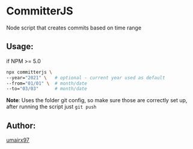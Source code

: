 # CommitterJS
Node script that creates commits based on time range
## Usage:

if NPM >= 5.0
```bash
npx committerjs \
--year="2021" \   # optional - current year used as default
--from="01/01" \  # month/date
--to="03/03"      # month/date
```

**Note**: Uses the folder git config, so make sure those are correctly set up, after running the script just `git push` 
## Author:
[umairx97](https://github.com/umairx97)
